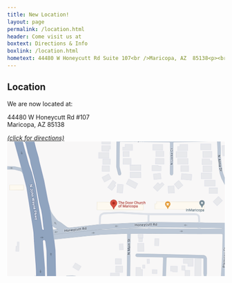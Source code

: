 ```yaml
---
title: New Location!
layout: page
permalink: /location.html
header: Come visit us at
boxtext: Directions & Info
boxlink: /location.html
hometext: 44480 W Honeycutt Rd Suite 107<br />Maricopa, AZ  85138<p><br/><br/></p>
---
```

## Location

We are now located at:

44480 W Honeycutt Rd #107 <br />
Maricopa, AZ  85138

<a href="https://maps.app.goo.gl/5rdrJnvEykBorWoZ7">*(click for directions)* <br/>
<span class="image fit"><img src="/assets/images/location.png" alt="" /></span></a>